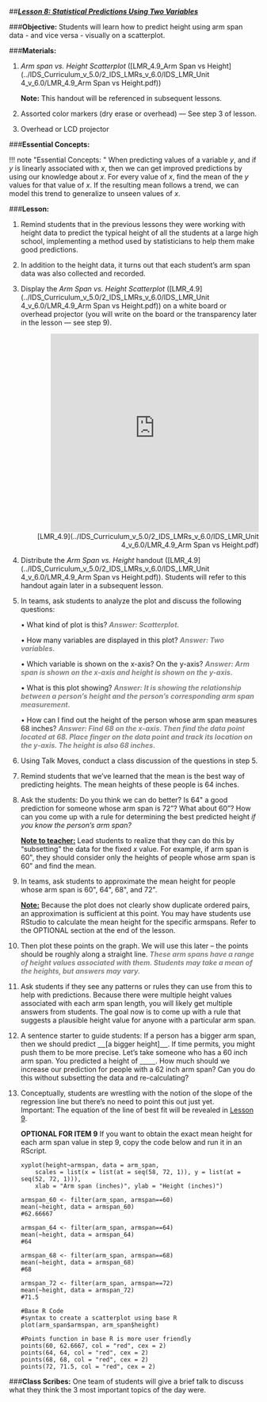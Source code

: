 ##***<u>Lesson 8: Statistical Predictions Using Two Variables</u>***

###**Objective:**
Students will learn how to predict height using arm span data - and vice versa - visually on a scatterplot.

###**Materials:**
1. *Arm span vs. Height Scatterplot* ([LMR_4.9_Arm Span vs Height](../IDS_Curriculum_v_5.0/2_IDS_LMRs_v_6.0/IDS_LMR_Unit 4_v_6.0/LMR_4.9_Arm Span vs Height.pdf))

    **Note:** This handout will be referenced in subsequent lessons.

2. Assorted color markers (dry erase or overhead) — See step 3 of lesson.

3. Overhead or LCD projector

###**Essential Concepts:**

!!! note "Essential Concepts: " 
    When predicting values of a variable *y*, and if *y* is linearly associated with *x*, then we can get
    improved predictions by using our knowledge about *x*. For every value of *x*, find the mean of the *y* values for that value of *x*. If the resulting mean follows a trend, we can model this trend to generalize to unseen values of *x*.

###**Lesson:**
1. Remind students that in the previous lessons they were working with height data to predict the
typical height of all the students at a large high school, implementing a method used by statisticians to help them make good predictions.

2. In addition to the height data, it turns out that each student’s arm span data was also collected and recorded.

3. Display the *Arm Span vs. Height Scatterplot* ([LMR_4.9](../IDS_Curriculum_v_5.0/2_IDS_LMRs_v_6.0/IDS_LMR_Unit 4_v_6.0/LMR_4.9_Arm Span vs Height.pdf)) on a white board or overhead projector
(you will write on the board or the transparency later in the lesson — see step 9).
    <div align="right"><iframe src="https://docs.google.com/viewerng/viewer?url=https://curriculum.idsucla.org/IDS_Curriculum_v_5.0/2_IDS_LMRs_v_6.0/IDS_LMR_Unit 4_v_6.0/LMR_4.9_Arm Span vs Height.pdf&embedded=true" style=" width:420px;height:400px;" frameborder="0"></iframe><br>[LMR_4.9](../IDS_Curriculum_v_5.0/2_IDS_LMRs_v_6.0/IDS_LMR_Unit 4_v_6.0/LMR_4.9_Arm Span vs Height.pdf)</div>

4. Distribute the *Arm Span vs. Height* handout ([LMR_4.9](../IDS_Curriculum_v_5.0/2_IDS_LMRs_v_6.0/IDS_LMR_Unit 4_v_6.0/LMR_4.9_Arm Span vs Height.pdf)). Students will refer to this handout again later in a subsequent lesson.

5. In teams, ask students to analyze the plot and discuss the following questions:

    • What kind of plot is this? <span style="color:grey">***Answer: Scatterplot.***</span>

    • How many variables are displayed in this plot? <span style="color:grey">***Answer: Two variables.***</span>

    • Which variable is shown on the x-axis? On the y-axis? <span style="color:grey">***Answer: Arm span is shown on the x-axis and height is shown on the y-axis.***</span>

    • What is this plot showing? <span style="color:grey">***Answer: It is showing the relationship between a person’s height and the person’s corresponding arm span measurement.***</span>

    • How can I find out the height of the person whose arm span measures 68 inches? <span style="color:grey">***Answer: Find 68 on the x-axis. Then find the data point located at 68. Place finger on the data point and track its location on the y-axis. The height is also 68 inches.***</span>

6. Using Talk Moves, conduct a class discussion of the questions in step 5.

7. Remind students that we’ve learned that the mean is the best way of predicting heights. The
mean heights of these people is 64 inches.

8. Ask the students: Do you think we can do better? Is 64" a good prediction for someone whose arm
span is 72”? What about 60”? How can you come up with a rule for determining the best
predicted height *if you know the person’s arm span?*

    **<u>Note to teacher:</u>** Lead students to realize that they can do this by “subsetting” the data for the fixed *x* value. For example, if arm span is 60", they should consider only the heights of people whose arm span is 60" and find the mean.

9. In teams, ask students to approximate the mean height for people whose arm span is 60", 64", 68", and 72".

    **<u>Note:</u>** Because the plot does not clearly show duplicate ordered pairs, an approximation is sufficient at this point. You may have students use RStudio to calculate the mean height for the specific armspans. Refer to the OPTIONAL section at the end of the lesson.

10. Then plot these points on the graph. We will use this later – the points should be roughly along a straight line. <span style="color:grey">***These arm spans have a range of height values associated with them. Students may take a mean of the heights, but answers may vary.***</span>

11. Ask students if they see any patterns or rules they can use from this to help with predictions.
Because there were multiple height values associated with each arm span length, you will likely get multiple answers from students. The goal now is to come up with a rule that suggests a
plausible height value for anyone with a particular arm span.

12. A sentence starter to guide students: If a person has a bigger arm span, then we should predict <u>&nbsp;&nbsp;&nbsp;&nbsp;</u>[a bigger height]<u>&nbsp;&nbsp;&nbsp;&nbsp;</u>. If time permits, you might push them to be more precise. Let’s take someone who has a 60 inch arm span. You predicted a height of <u>&nbsp;&nbsp;&nbsp;&nbsp;</u><u>&nbsp;&nbsp;&nbsp;&nbsp;</u>. How much should we increase our prediction for people with a 62 inch arm span? Can you do this without subsetting the data and re-calculating?

13. Conceptually, students are wrestling with the notion of the slope of the regression line but there’s no need to point this out just yet. <br> Important: The equation of the line of best fit will be revealed in [Lesson 9](lesson9.md).

    **OPTIONAL FOR ITEM 9**
    If you want to obtain the exact mean height for each arm span value in step 9, copy the code below and run it in an RScript.

        xyplot(height~armspan, data = arm_span, 
            scales = list(x = list(at = seq(58, 72, 1)), y = list(at = seq(52, 72, 1))), 
            xlab = "Arm span (inches)", ylab = "Height (inches)")

        armspan_60 <- filter(arm_span, armspan==60)
        mean(~height, data = armspan_60)
        #62.66667

        armspan_64 <- filter(arm_span, armspan==64)
        mean(~height, data = armspan_64)
        #64

        armspan_68 <- filter(arm_span, armspan==68)
        mean(~height, data = armspan_68)
        #68

        armspan_72 <- filter(arm_span, armspan==72)
        mean(~height, data = armspan_72)
        #71.5

        #Base R Code
        #syntax to create a scatterplot using base R
        plot(arm_span$armspan, arm_span$height)

        #Points function in base R is more user friendly
        points(60, 62.6667, col = "red", cex = 2)
        points(64, 64, col = "red", cex = 2)
        points(68, 68, col = "red", cex = 2)
        points(72, 71.5, col = "red", cex = 2)

###**Class Scribes:**
One team of students will give a brief talk to discuss what they think the 3 most important topics of the day were.